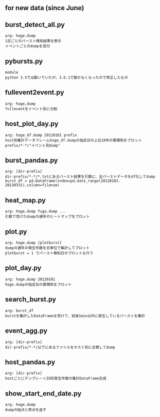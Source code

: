 ## for new data (since June)

## burst\_detect\_all.py
    arg: hoge.dump
    1日ごとのバースト検知結果を表示
    イベントごとのdumpを受付   

## pybursts.py
    module
    python 3.5では動いていたが、3.6.1で動かなくなったので修正したもの

## fullevent2event.py
    arg: hoge,dump
    fulleventをイベント別に分割

## host\_plot\_day.py
    arg: hoge_df.dump 20120101 prefix
    host別集計データフレームhoge_df.dumpの指定日の上位10件の累積和をプロット
    prefix/*-*/"イベント別dump"

## burst\_pandas.py
    arg: [dir-prefix]
    dir-prefix/*-*/*.txtにあるバースト結果を引数に、全バーストデータをdf化してdump
    burst_df = pd.DataFrame(index=pd.date_range(20120101-20130331),column=filenum)

## heat\_map.py
    arg: hoge.dump fuga.dump ...
    引数で受けたdumpの通年のヒートマップをプロット

## plot.py
    arg: hoge.dump [plotburst]
    dumpの通年の発生件数を日単位で集計してプロット
    plotburst = 1 でバースト検知日のプロットも行う

## plot\_day.py
    arg: hoge.dump 20120101
    hoge.dumpの指定日の累積和をプロット

## search\_burst.py
    arg: burst_df
    burstを集計したDataFrameを受けて、前後1min以内に発生しているバーストを集計

## event\_agg.py
    arg: [dir-prefix]
    dir-prefix/*-*/以下にあるファイルをホスト別に合算してdump

## host\_pandas.py
    arg: [dir-prefix]
    hostごとにテンプレートID別発生件数の集計DataFrame生成

## show\_start\_end\_date.py
    arg: hoge.dump
    dumpの始点と終点を返す
